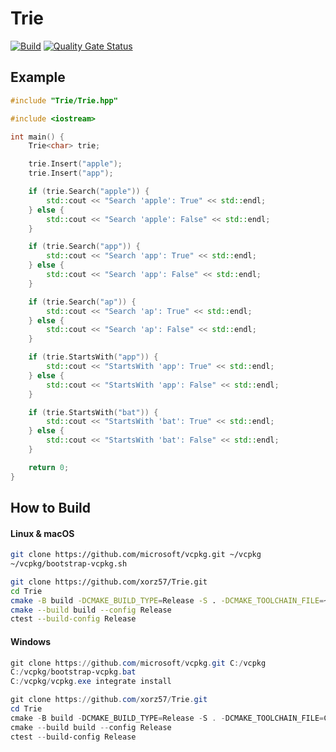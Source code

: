 # Trie

[![Build](https://github.com/xorz57/Trie/actions/workflows/Build.yml/badge.svg)](https://github.com/xorz57/Trie/actions/workflows/Build.yml)
[![Quality Gate Status](https://sonarcloud.io/api/project_badges/measure?project=xorz57_Trie&metric=alert_status)](https://sonarcloud.io/summary/new_code?id=xorz57_Trie)

## Example

```cpp
#include "Trie/Trie.hpp"

#include <iostream>

int main() {
    Trie<char> trie;

    trie.Insert("apple");
    trie.Insert("app");

	if (trie.Search("apple")) {
	    std::cout << "Search 'apple': True" << std::endl;
	} else {
		std::cout << "Search 'apple': False" << std::endl;
	}

	if (trie.Search("app")) {
	    std::cout << "Search 'app': True" << std::endl;
	} else {
		std::cout << "Search 'app': False" << std::endl;
	}

	if (trie.Search("ap")) {
	    std::cout << "Search 'ap': True" << std::endl;
	} else {
		std::cout << "Search 'ap': False" << std::endl;
	}

	if (trie.StartsWith("app")) {
	    std::cout << "StartsWith 'app': True" << std::endl;
	} else {
	    std::cout << "StartsWith 'app': False" << std::endl;
	}

	if (trie.StartsWith("bat")) {
	    std::cout << "StartsWith 'bat': True" << std::endl;
	} else {
	    std::cout << "StartsWith 'bat': False" << std::endl;
	}

    return 0;
}
```

## How to Build

#### Linux & macOS

```bash
git clone https://github.com/microsoft/vcpkg.git ~/vcpkg
~/vcpkg/bootstrap-vcpkg.sh

git clone https://github.com/xorz57/Trie.git
cd Trie
cmake -B build -DCMAKE_BUILD_TYPE=Release -S . -DCMAKE_TOOLCHAIN_FILE=~/vcpkg/scripts/buildsystems/vcpkg.cmake
cmake --build build --config Release
ctest --build-config Release
```

#### Windows

```powershell
git clone https://github.com/microsoft/vcpkg.git C:/vcpkg
C:/vcpkg/bootstrap-vcpkg.bat
C:/vcpkg/vcpkg.exe integrate install

git clone https://github.com/xorz57/Trie.git
cd Trie
cmake -B build -DCMAKE_BUILD_TYPE=Release -S . -DCMAKE_TOOLCHAIN_FILE=C:/vcpkg/scripts/buildsystems/vcpkg.cmake
cmake --build build --config Release
ctest --build-config Release
```
